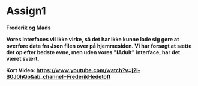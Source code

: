 # Assign1
<b> Frederik og Mads <b>

 Vores Interfaces vil ikke virke, så det har ikke kunne lade sig gøre at overføre data fra Json filen over på hjemmesiden. 
 Vi har forsøgt at sætte det op efter bedste evne, men uden vores "IAdult" interface, har det været svært. 
 
Kort Video:
https://www.youtube.com/watch?v=j2l-B0J0hQo&ab_channel=FrederikHedetoft
